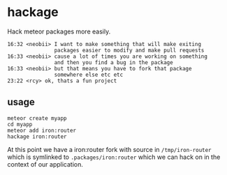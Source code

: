 hackage
=======

Hack meteor packages more easily.

```
16:32 <neobii> I want to make something that will make exiting
               packages easier to modify and make pull requests
16:33 <neobii> cause a lot of times you are working on something
               and then you find a bug in the package
16:33 <neobii> but that means you have to fork that package
               somewhere else etc etc
23:22 <rcy> ok, thats a fun project
```

## usage

```
meteor create myapp
cd myapp
meteor add iron:router
hackage iron:router
```

At this point we have a iron:router fork with source in
`/tmp/iron-router` which is symlinked to `.packages/iron:router` which
we can hack on in the context of our application.
